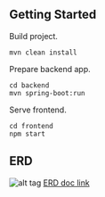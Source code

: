 ## Getting Started

Build project.

```
mvn clean install
```

Prepare backend app.

```
cd backend
mvn spring-boot:run
```

Serve frontend.

```
cd frontend
npm start
```

## ERD
![alt tag](http://clip2net.com/clip/m425716/d5d38-clip-105kb.png?nocache=1)
[ERD doc link]()
